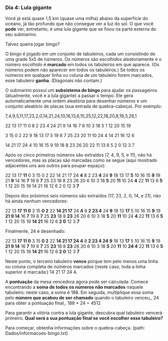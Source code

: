 
### Dia 4: Lula gigante

Você já está quase 1,5 km (quase uma milha) abaixo da superfície do oceano, já tão profundo que não consegue ver a luz do sol. O que você **pode** ver, entretanto, é uma lula gigante que se fixou na parte externa do seu submarino.

Talvez queira jogar bingo?

O bingo é jogado em um conjunto de tabuleiros, cada um consistindo de uma grade 5x5 de números. Os números são escolhidos aleatoriamente e o número escolhido é **marcado** em todos os tabuleiros em que aparece. (Os números podem não aparecer em todos os tabuleiros.) Se todos os números em qualquer linha ou coluna de um tabuleiro forem marcados, esse tabuleiro **ganha**. (Diagonais não contam.)

O submarino possui um **subsistema de bingo** para ajudar os passageiros (atualmente, você e a lula gigante) a passar o tempo. Ele gera automaticamente uma ordem aleatória para desenhar números e um conjunto aleatório de placas (sua entrada de quebra-cabeça). Por exemplo:

7,4,9,5,11,17,23,2,0,14,21,24,10,16,13,6,15,25,12,22,18,20,8,19,3,26,1

22 13 17 11  0
 8  2 23  4 24
21  9 14 16  7
 6 10  3 18  5
 1 12 20 15 19

 3 15  0  2 22
 9 18 13 17  5
19  8  7 25 23
20 11 10 24  4
14 21 16 12  6

14 21 17 24  4
10 16 15  9 19
18  8 23 26 20
22 11 13  6  5
 2  0 12  3  7
 
Após os cinco primeiros números são extraídos (7, 4, 9, 5, e 11), não há vencedores, mas as placas são marcadas como se segue (aqui mostrado adjacentes uns aos outros para poupar espaço):
 
22 13 17 **11**  0         3 15  0  2 22        14 21 17 24  **4**
 8  2 23  **4** 24         **9** 18 13 17  **5**        10 16 15  **9** 19
21  **9** 14 16  **7**        19  8  **7** 25 23        18  8 23 26 20
 6 10  3 18  **5**        20 **11** 10 24  **4**        22 **11** 13  6  **5**
 1 12 20 15 19        14 21 16 12  6         2  0 12  3  **7**
 
Depois dos próximos seis números são extraídos (17, 23, 2, 0, 14, e 21), não há ainda nenhum vencedores:
 
22 13 **17 11  0**         3 15  **0  2** 22        **14 21 17** 24 **4**
 8  **2 23  4** 24         **9** 18 13 **17**  5        10 16 15  **9** 19
**21  9 14** 16  **7**        19  8  **7** 25 **23**        18  8 **23** 26 20
 6 10  3 18  **5**        20 **11** 10 24 **4**        22 **11** 13  6  **5**
 1 12 20 15 19        **14 21** 16 12  6         **2  0** 12  3  **7**
 
Finalmente, 24 é desenhado:

22 13 **17 11  0**         3 15  **0  2** 22        **14 21 17 24 4**
 8  **2 23  4 24**         **9** 18 13 **17**  5        10 16 15  **9** 19
**21  9 14** 16  **7**        19  8  **7** 25 **23**        18  8 **23** 26 20
 6 10  3 18  **5**        20 **11** 10 **24 4**        22 **11** 13  6  **5**
 1 12 20 15 19        **14 21** 16 12  6         **2  0** 12  3  **7**
 
Neste ponto, o terceiro tabuleiro **vence** porque tem pelo menos uma linha ou coluna completa de números marcados (neste caso, toda a linha superior é marcada:) 14 21 17 24 4.

A **pontuação** da mesa vencedora agora pode ser calculada. Comece encontrando a **soma de todos os números não marcados** naquele tabuleiro; neste caso, a soma é 188. Em seguida, multiplique essa soma pelo **número que acabou de ser chamado** quando o tabuleiro venceu,, 24 para obter a pontuação final,. 188 * 24 = 4512

Para garantir a vitória contra a lula gigante, descubra qual tabuleiro vencerá primeiro. **Qual será a sua pontuação final se você escolher esse tabuleiro?**
 
Para começar, obtenha informações sobre o quebra-cabeça. (path: Dados/informacoes-bingo.txt)
